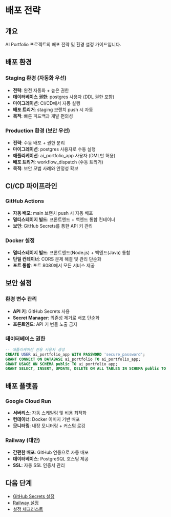 # 배포 전략

## 개요
AI Portfolio 프로젝트의 배포 전략 및 환경 설정 가이드입니다.

## 배포 환경

### Staging 환경 (자동화 우선)
- **전략**: 완전 자동화 + 높은 권한
- **데이터베이스 권한**: postgres 사용자 (DDL 권한 포함)
- **마이그레이션**: CI/CD에서 자동 실행
- **배포 트리거**: staging 브랜치 push 시 자동
- **목적**: 빠른 피드백과 개발 편의성

### Production 환경 (보안 우선)
- **전략**: 수동 배포 + 권한 분리
- **마이그레이션**: postgres 사용자로 수동 실행
- **애플리케이션**: ai_portfolio_app 사용자 (DML만 허용)
- **배포 트리거**: workflow_dispatch (수동 트리거)
- **목적**: 보안 모범 사례와 안정성 확보

## CI/CD 파이프라인

### GitHub Actions
- **자동 배포**: main 브랜치 push 시 자동 배포
- **멀티스테이지 빌드**: 프론트엔드 + 백엔드 통합 컨테이너
- **보안**: GitHub Secrets를 통한 API 키 관리

### Docker 설정
- **멀티스테이지 빌드**: 프론트엔드(Node.js) + 백엔드(Java) 통합
- **단일 컨테이너**: CORS 문제 해결 및 관리 단순화
- **포트 통합**: 포트 8080에서 모든 서비스 제공

## 보안 설정

### 환경 변수 관리
- **API 키**: GitHub Secrets 사용
- **Secret Manager**: 의존성 제거로 배포 단순화
- **프론트엔드**: API 키 번들 노출 금지

### 데이터베이스 권한
```sql
-- 애플리케이션 전용 사용자 생성
CREATE USER ai_portfolio_app WITH PASSWORD 'secure_password';
GRANT CONNECT ON DATABASE ai_portfolio TO ai_portfolio_app;
GRANT USAGE ON SCHEMA public TO ai_portfolio_app;
GRANT SELECT, INSERT, UPDATE, DELETE ON ALL TABLES IN SCHEMA public TO ai_portfolio_app;
```

## 배포 플랫폼

### Google Cloud Run
- **서버리스**: 자동 스케일링 및 비용 최적화
- **컨테이너**: Docker 이미지 기반 배포
- **모니터링**: 내장 모니터링 + 커스텀 로깅

### Railway (대안)
- **간편한 배포**: GitHub 연동으로 자동 배포
- **데이터베이스**: PostgreSQL 호스팅 제공
- **SSL**: 자동 SSL 인증서 관리

## 다음 단계
- [GitHub Secrets 설정](./github-secrets-setup.md)
- [Railway 설정](./railway-setup.md)
- [설정 체크리스트](./setup-checklist.md)